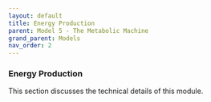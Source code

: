 ```yaml
---
layout: default
title: Energy Production
parent: Model 5 - The Metabolic Machine
grand_parent: Models
nav_order: 2
---
```


### Energy Production

This section discusses the technical details of this module.

